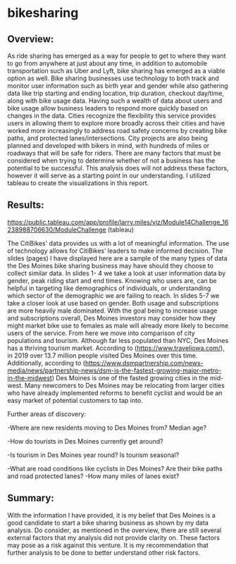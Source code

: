 # bikesharing

## Overview:

As ride sharing has emerged as a way for people to get to where they want to go from anywhere at just about any time, in addition to automobile transportation such as Uber and Lyft, bike sharing has emerged as a viable option as well. Bike sharing businesses use technology to both track and monitor user information such as birth year and gender while also gathering data like trip starting and ending location, trip duration, checkout day/time, along with bike usage data. Having such a wealth of data about users and bike usage allow business leaders to respond more quickly based on changes in the data. Cities recognize the flexibility this service provides users in allowing them to explore more broadly across their cities and have worked more increasingly to address road safety concerns by creating bike paths, and protected lanes/intersections. City projects are also being planned and developed with bikers in mind, with hundreds of miles or roadways that will be safe for riders. There are many factors that must be considered when trying to determine whether of not a business has the potential to be successful. This analysis does will not address these factors, however it will serve as a starting point in our understanding. I utilized tableau to create the visualizations in this report.

## Results:
https://public.tableau.com/app/profile/larry.miles/viz/Module14Challenge_16238988706630/ModuleChallenge
(tableau)

The CitiBikes' data provides us with a lot of meaningful information. The use of technology allows for CitiBikes’ leaders to make informed decision. The slides (pages) I have displayed here are a sample of the many types of data the Des Moines bike sharing business may have should they choose to collect similar data. In slides 1- 4 we  take a look at user information data by gender, peak riding start and end times.  Knowing who users are, can be helpful in targeting like demographics of individuals, or understanding which sector of the demographic we are failing to reach. In slides 5-7 we take a closer look at use based on gender. Both usage and subscriptions are more heavily male dominated. With the goal being to increase usage and subscriptions overall, Des Moines investors may consider how they might market bike use to females as male will already more likely to become users of the service. From here we move into comparison of city populations and tourism. Although far less populated than NYC, Des Moines has a thriving tourism market. According to (https://www.traveliowa.com/), in 2019 over 13.7 million people visited Des Moines over this time. Additionally, according to (https://www.dsmpartnership.com/news-media/news/partnership-news/dsm-is-the-fastest-growing-major-metro-in-the-midwest) Des Moines is one of the fasted growing cities in the mid-west. Many newcomers to Des Moines may be relocating from larger cities who have already implemented reforms to benefit cyclist and would be an easy market of potential customers to tap into. 

Further areas of discovery:

-Where are new residents moving to Des Moines from? Median age?

-How do tourists in Des Moines currently get around?

-Is tourism in Des Moines year round? Is tourism seasonal?

-What are road conditions like cyclists in Des Moines? Are their bike paths and road protected lanes? -How many miles of lanes exist?

## Summary:

With the information I have provided, it is my belief that Des Moines is a good candidate to start a bike sharing business as shown by my data analysis. Do consider, as mentioned in the overview, there are still several external factors that my analysis did not provide clarity on. These factors may pose as a risk against this venture. It is my recommendation that further analysis to be done to better understand other risk factors.
